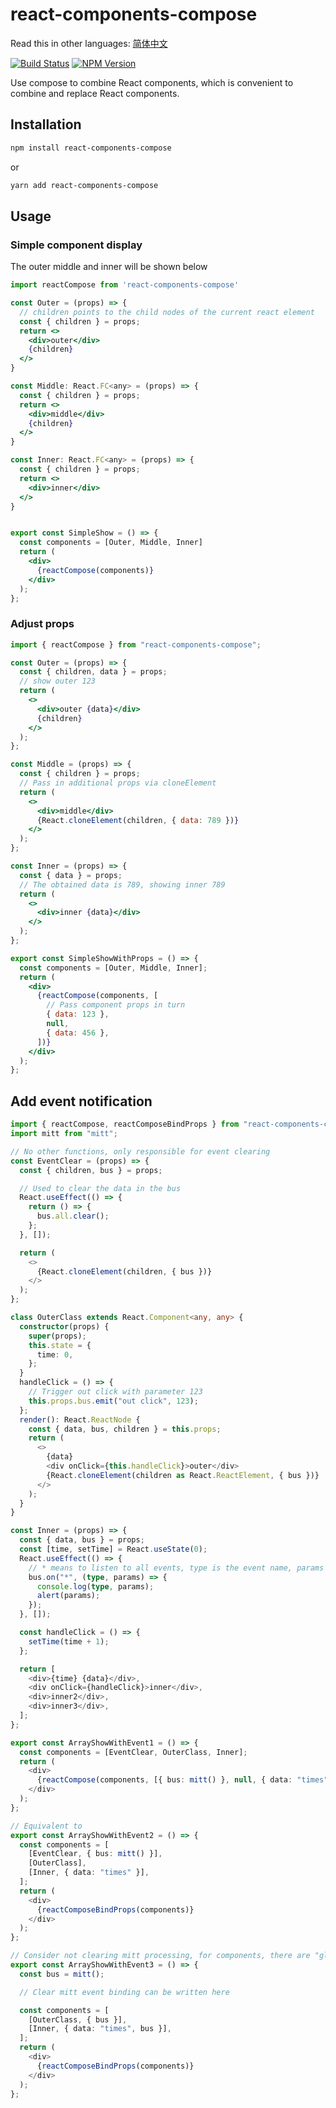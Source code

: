 # react-components-compose

Read this in other languages: [简体中文](https://github.com/wsafight/react-components-compose/blob/main/README.zh-CN.md)

[![Build Status](https://www.travis-ci.org/wsafight/react-components-compose.svg?branch=main)](https://www.travis-ci.org/wsafight/react-components-compose)
[![NPM Version](https://badgen.net/npm/v/react-components-compose)](https://www.npmjs.com/package/react-components-compose)

Use compose to combine React components, which is convenient to combine and
replace React components.

## Installation

```bash
npm install react-components-compose
```

or

```bash
yarn add react-components-compose
```

## Usage

### Simple component display

The outer middle and inner will be shown below

```jsx
import reactCompose from 'react-components-compose'

const Outer = (props) => {
  // children​ points to the child nodes of the current ​react element​
  const { children } = props;
  return <>
    <div>outer</div>
    {children}
  </>
}

const Middle: React.FC<any> = (props) => {
  const { children } = props;
  return <>
    <div>middle</div>
    {children}
  </>
}

const Inner: React.FC<any> = (props) => {
  const { children } = props;
  return <>
    <div>inner</div>
  </>
}


export const SimpleShow = () => {
  const components = [Outer, Middle, Inner]
  return (
    <div>
      {reactCompose(components)}
    </div>
  );
};
```

### Adjust props

```jsx
import { reactCompose } from "react-components-compose";

const Outer = (props) => {
  const { children, data } = props;
  // show outer 123
  return (
    <>
      <div>outer {data}</div>
      {children}
    </>
  );
};

const Middle = (props) => {
  const { children } = props;
  // Pass in additional props via cloneElement
  return (
    <>
      <div>middle</div>
      {React.cloneElement(children, { data: 789 })}
    </>
  );
};

const Inner = (props) => {
  const { data } = props;
  // The obtained data is 789, showing inner 789
  return (
    <>
      <div>inner {data}</div>
    </>
  );
};

export const SimpleShowWithProps = () => {
  const components = [Outer, Middle, Inner];
  return (
    <div>
      {reactCompose(components, [
        // Pass component props in turn
        { data: 123 },
        null,
        { data: 456 },
      ])}
    </div>
  );
};
```

## Add event notification

```ts
import { reactCompose, reactComposeBindProps } from "react-components-compose";
import mitt from "mitt";

// No other functions, only responsible for event clearing
const EventClear = (props) => {
  const { children, bus } = props;

  // Used to clear the data in the bus
  React.useEffect(() => {
    return () => {
      bus.all.clear();
    };
  }, []);

  return (
    <>
      {React.cloneElement(children, { bus })}
    </>
  );
};

class OuterClass extends React.Component<any, any> {
  constructor(props) {
    super(props);
    this.state = {
      time: 0,
    };
  }
  handleClick = () => {
    // Trigger out click with parameter 123
    this.props.bus.emit("out click", 123);
  };
  render(): React.ReactNode {
    const { data, bus, children } = this.props;
    return (
      <>
        {data}
        <div onClick={this.handleClick}>outer</div>
        {React.cloneElement(children as React.ReactElement, { bus })}
      </>
    );
  }
}

const Inner = (props) => {
  const { data, bus } = props;
  const [time, setTime] = React.useState(0);
  React.useEffect(() => {
    // * means to listen to all events, type is the event name, params is the event value
    bus.on("*", (type, params) => {
      console.log(type, params);
      alert(params);
    });
  }, []);

  const handleClick = () => {
    setTime(time + 1);
  };

  return [
    <div>{time} {data}</div>,
    <div onClick={handleClick}>inner</div>,
    <div>inner2</div>,
    <div>inner3</div>,
  ];
};

export const ArrayShowWithEvent1 = () => {
  const components = [EventClear, OuterClass, Inner];
  return (
    <div>
      {reactCompose(components, [{ bus: mitt() }, null, { data: "times" }])}
    </div>
  );
};

// Equivalent to
export const ArrayShowWithEvent2 = () => {
  const components = [
    [EventClear, { bus: mitt() }],
    [OuterClass],
    [Inner, { data: "times" }],
  ];
  return (
    <div>
      {reactComposeBindProps(components)}
    </div>
  );
};

// Consider not clearing mitt processing, for components, there are "global" variables
export const ArrayShowWithEvent3 = () => {
  const bus = mitt();

  // Clear mitt event binding can be written here

  const components = [
    [OuterClass, { bus }],
    [Inner, { data: "times", bus }],
  ];
  return (
    <div>
      {reactComposeBindProps(components)}
    </div>
  );
};
```

